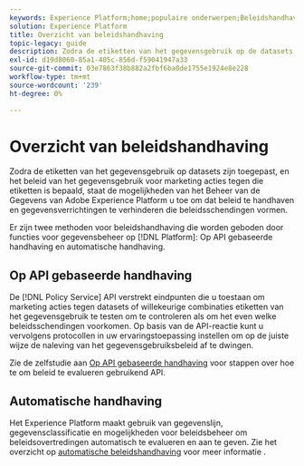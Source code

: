 ```yaml
---
keywords: Experience Platform;home;populaire onderwerpen;Beleidshandhaving;Automatische handhaving;API-gebaseerde handhaving;gegevensbeheer
solution: Experience Platform
title: Overzicht van beleidshandhaving
topic-legacy: guide
description: Zodra de etiketten van het gegevensgebruik op de datasets van Adobe Experience Platform zijn toegepast, en het beleid van het gegevensgebruik voor marketing acties tegen die etiketten is bepaald, staat de mogelijkheden van het Beleid van Gegevens u toe om dat beleid te handhaven en gegevensverrichtingen te verhinderen die beleidsschendingen vormen. Er zijn twee methodes van beleidshandhaving die door de eigenschappen van het Beleid van Gegevens op Platform, op API-Gebaseerde handhaving en automatische handhaving worden verstrekt.
exl-id: d19d8060-85a1-405c-856d-f59041947a33
source-git-commit: 03e7863f38b882a2fbf6ba0de1755e1924e8e228
workflow-type: tm+mt
source-wordcount: '239'
ht-degree: 0%

---
```


# Overzicht van beleidshandhaving

Zodra de etiketten van het gegevensgebruik op datasets zijn toegepast, en het beleid van het gegevensgebruik voor marketing acties tegen die etiketten is bepaald, staat de mogelijkheden van het Beheer van de Gegevens van Adobe Experience Platform u toe om dat beleid te handhaven en gegevensverrichtingen te verhinderen die beleidsschendingen vormen.

Er zijn twee methoden voor beleidshandhaving die worden geboden door functies voor gegevensbeheer op [!DNL Platform]: Op API gebaseerde handhaving en automatische handhaving.

## Op API gebaseerde handhaving

De [!DNL Policy Service] API verstrekt eindpunten die u toestaan om marketing acties tegen datasets of willekeurige combinaties etiketten van het gegevensgebruik te testen om te controleren als om het even welke beleidsschendingen voorkomen. Op basis van de API-reactie kunt u vervolgens protocollen in uw ervaringstoepassing instellen om op de juiste wijze de naleving van het gegevensgebruiksbeleid af te dwingen.

Zie de zelfstudie aan [Op API gebaseerde handhaving](./api-enforcement.md) voor stappen over hoe te om beleid te evalueren gebruikend API.

## Automatische handhaving

Het Experience Platform maakt gebruik van gegevenslijn, gegevensclassificatie en mogelijkheden voor beleidsbeheer om beleidsovertredingen automatisch te evalueren en aan te geven. Zie het overzicht op [automatische beleidshandhaving](./auto-enforcement.md) voor meer informatie .
